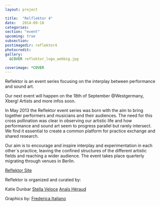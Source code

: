 ```yaml
---
layout: project

title:  "Relflektor 4"
date:   2014-09-18 
categories: 
section: "event"
upcoming: true
subsection: 
postimagedir: reflektor4
photocredit: 
gallery:
  &COVER reflektor_logo_webbig.jpg

coverimage: *COVER
---
```

Reflektor is an event series focusing on the interplay between performance and sound art.

Our next event will happen on the 18th of September @Westgermany, Xberg!
Artists and more infos soon.

In May 2013 the Reflektor event series was born with the aim to bring together performers and musicians and their audiences. The need for this cross pollination was clear in observing our artistic life and how performance and sound art seem to progress parallel but rarely intersect. We find it essential to create a common platform for practice exchange and shared research.

Our aim is to encourage and inspire interplay and experimentation in each other´s practice, leaving the confined structures of the different artistic fields and reaching a wider audience. The event takes place quarterly migrating through venues in Berlin. 

[Reflektor Site](http://reflektorberlin.wordpress.com/)

Reflektor is organized and curated by:

Katie Dunbar
[Stella Veloce](https://soundcloud.com/stella-veloce)
[Anaïs Héraud](http://anaisheraud.com/)

Graphics by: [Frederica Italiano](http://www.federicaitaliano.it)
